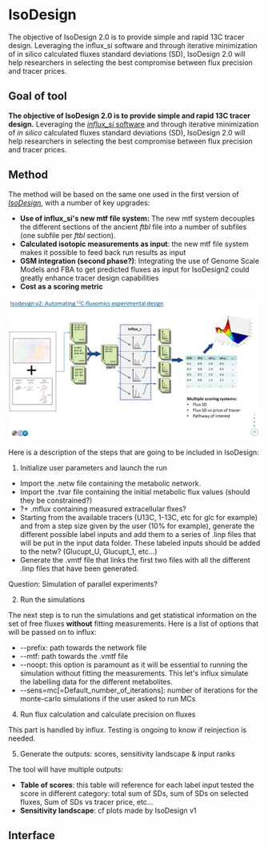 # IsoDesign
The objective of IsoDesign 2.0 is to provide simple and rapid 13C tracer design. Leveraging the influx_si software and through iterative minimization of in silico calculated fluxes standard deviations (SD), IsoDesign 2.0 will help researchers in selecting the best compromise between flux precision and tracer prices.

## Goal of tool

**The objective of IsoDesign 2.0 is to provide simple and rapid 13C tracer design.** Leveraging the [*influx_si* software](10.1093/bioinformatics/btr716) and through iterative minimization of *in silico* calculated fluxes standard deviations (SD), IsoDesign 2.0 will help researchers in selecting the best compromise between flux precision and tracer prices.

## Method

The method will be based on the same one used in the first version of [*IsoDesign*](https://doi.org/10.1002/bit.24997), with a number of key upgrades:
* **Use of influx_si's new mtf file system:** The new mtf system decouples the different sections of the ancient *ftbl* file into a number of subfiles (one subfile per *ftbl* section).
* **Calculated isotopic measurements as input**: the new mtf file system makes it possible to feed back run results as input
* **GSM integration (second phase?)**: Integrating the use of Genome Scale Models and FBA to get predicted fluxes as input for IsoDesign2 could greatly enhance tracer design capabilities
* **Cost as a scoring metric**

![image](./_static/IsoDesignV2.jpg)

Here is a description of the steps that are going to be included in IsoDesign:

1. Initialize user parameters and launch the run

- Import the .netw file containing the metabolic network.
- Import the .tvar file containing the initial metabolic flux values (should they be constrained?) 
- ?+ .mflux containing measured extracellular flxes?
- Starting from the available tracers (U13C, 1-13C, etc for glc for example) and from a step size given by the user (10% for example), generate the different possible label inputs and add them to a series of .linp files that will be put in the input data folder. These labeled inputs should be added to the netw? (Glucupt_U, Glucupt_1, etc...)
- Generate the .vmtf file that links the first two files with all the different .linp files that have been generated.

Question: Simulation of parallel experiments?

2. Run the simulations

The next step is to run the simulations and get statistical information on the set of free fluxes **without** fitting measurements. Here is a list of options that will be passed on to influx:
* --prefix: path towards the network file
* --mtf: path towards the .vmtf file
* --noopt: this option is paramount as it will be essential to running the simulation without fitting the measurements. This let's influx simulate the labelling data for the different metabolites.
* --sens=mc[=Default_number_of_iterations]: number of iterations for the monte-carlo simulations if the user asked to run MCs

4. Run flux calculation and calculate precision on fluxes

This part is handled by influx. Testing is ongoing to know if reinjection is needed.

5. Generate the outputs: scores, sensitivity landscape & input ranks

The tool will have multiple outputs:
- **Table of scores**: this table will reference for each label input tested the score in different category: total sum of SDs, sum of SDs on selected fluxes, Sum of SDs vs tracer price, etc...
- **Sensitivity landscape**: cf plots made by IsoDesign v1 

## Interface


